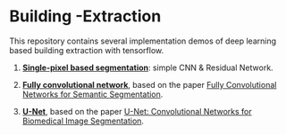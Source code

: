 # Building -Extraction

This repository contains several implementation demos of deep learning based building extraction with tensorflow.

1. [**Single-pixel based segmentation**](./0-old/): simple CNN & Residual Network.

2. [**Fully convolutional network**](./1-FCN/), based on the paper [Fully Convolutional Networks for Semantic Segmentation](https://www.cv-foundation.org/openaccess/content_cvpr_2015/html/Long_Fully_Convolutional_Networks_2015_CVPR_paper.html).

3. [**U-Net**](./2-U-Net/), based on the paper [U-Net: Convolutional Networks for Biomedical Image Segmentation](https://lmb.informatik.uni-freiburg.de/people/ronneber/u-net/).



